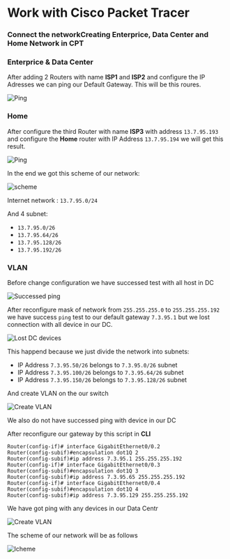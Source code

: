 # Work with Cisco Packet Tracer 
### Connect the networkCreating Enterprice, Data Center and Home Network in CPT

### Enterprice & Data Center

After adding 2 Routers with name **ISP1** and **ISP2** and configure the IP Adresses we can ping our Default Gateway. This will be this roures.

![Ping](images/Screenshot_1.png)

### Home

After configure the third Router with name **ISP3** with address `13.7.95.193` and configure the **Home** router with IP Address `13.7.95.194` we will get this result.

![Ping](images/Screenshot_2.png)

In the end we got this scheme of our network:

![scheme](images/Screenshot_3.png)

Internet network : `13.7.95.0/24`

And 4 subnet:
- `13.7.95.0/26`
- `13.7.95.64/26`
- `13.7.95.128/26`
- `13.7.95.192/26`

### VLAN

Before change configuration we have successed test with all host in DC

![Successed ping](images/Screenshot_4.png)

After reconfigure mask of network from `255.255.255.0` to `255.255.255.192` we have success `ping` test to our default gateway `7.3.95.1` but we lost connection with all device in our DC.

![Lost DC devices](images/Screenshot_5.png)

This happend because we just divide the network into subnets:
- IP Address `7.3.95.50/26` belongs to `7.3.95.0/26` subnet
- IP Address `7.3.95.100/26` belongs to `7.3.95.64/26` subnet
- IP Address `7.3.95.150/26` belongs to `7.3.95.128/26` subnet

And create VLAN on the our switch

![Create VLAN](images/Screenshot_9.png)

We also do not have successed ping with device in our DC 

After reconfigure our gateway by this script in **CLI**

```
Router(config-if)# interface GigabitEthernet0/0.2
Router(config-subif)#encapsulation dot1Q 2
Router(config-subif)#ip address 7.3.95.1 255.255.255.192
Router(config-if)# interface GigabitEthernet0/0.3
Router(config-subif)#encapsulation dot1Q 3
Router(config-subif)#ip address 7.3.95.65 255.255.255.192
Router(config-if)# interface GigabitEthernet0/0.4
Router(config-subif)#encapsulation dot1Q 4
Router(config-subif)#ip address 7.3.95.129 255.255.255.192
```

We have got ping with any devices in our Data Centr

![Create VLAN](images/Screenshot_7.png)

The scheme of our network will be as follows

![Іcheme](images/Screenshot_8.png)
